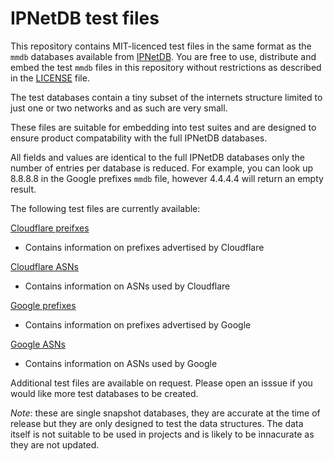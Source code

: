 # IPNetDB test files

This repository contains MIT-licenced test files in the same format as the
`mmdb` databases available from [IPNetDB](https://ipnetdb.com/). You are
free to use, distribute and embed the test `mmdb` files in this repository
without restrictions as described in the [LICENSE](LICENSE) file.

The test databases contain a tiny subset of the internets structure limited
to just one or two networks and as such are very small.

These files are suitable for embedding into test suites and are designed to
ensure product compatability with the full IPNetDB databases.

All fields and values are identical to the full IPNetDB databases only
the number of entries per database is reduced. For example, you can look
up 8.8.8.8 in the Google prefixes `mmdb` file, however 4.4.4.4 will return
an empty result.

The following test files are currently available:

[Cloudflare preifxes](https://github.com/meeb/ipnetdb-test-files/raw/main/ipnetdb-test-cloudflare-prefix.mmdb)
- Contains information on prefixes advertised by Cloudflare

[Cloudflare ASNs](https://github.com/meeb/ipnetdb-test-files/raw/main/ipnetdb-test-cloudflare-asn.mmdb)
- Contains information on ASNs used by Cloudflare

[Google prefixes](https://github.com/meeb/ipnetdb-test-files/raw/main/ipnetdb-test-google-prefix.mmdb)
- Contains information on prefixes advertised by Google

[Google ASNs](https://github.com/meeb/ipnetdb-test-files/raw/main/ipnetdb-test-google-asn.mmdb)
 - Contains information on ASNs used by Google

Additional test files are available on request. Please open an isssue
if you would like more test databases to be created.

*Note*: these are single snapshot databases, they are accurate at the
time of release but they are only designed to test the data structures.
The data itself is not suitable to be used in projects and is likely to
be innacurate as they are not updated.

